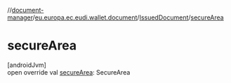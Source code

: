 //[document-manager](../../../index.md)/[eu.europa.ec.eudi.wallet.document](../index.md)/[IssuedDocument](index.md)/[secureArea](secure-area.md)

# secureArea

[androidJvm]\
open override val [secureArea](secure-area.md): SecureArea
